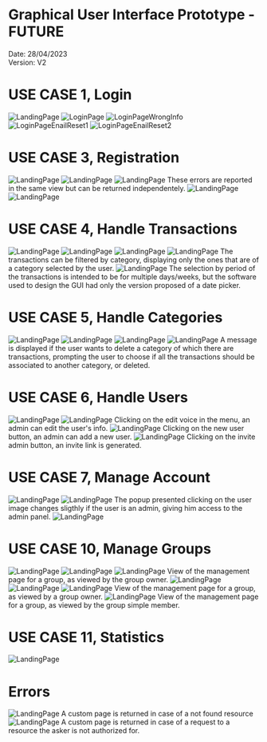 # Graphical User Interface Prototype  - FUTURE

Date: 28/04/2023  
Version: V2  

# USE CASE 1, Login

![LandingPage](images/GUI/V2/V2InfoPage.png)
![LoginPage](images/GUI/V2/V2Login.png)
![LoginPageWrongInfo](images/GUI/V2/V2LoginWrongInfo.png)
![LoginPageEnailReset1](images/GUI/V2/V2LoginResetPasswordEmail.png)
![LoginPageEnailReset2](images/GUI/V2/V2LoginResetPasswordFinal.png)

# USE CASE 3, Registration

![LandingPage](images/GUI/V2/V2Register.png)
![LandingPage](images/GUI/V2/V2Register_EmailNotValid.png)
![LandingPage](images/GUI/V2/V2Register_UserEmailNotValid.png)
These errors are reported in the same view but can be returned independentely.
![LandingPage](images/GUI/V2/V2Register_PasswordNotValid.png)
![LandingPage](images/GUI/V2/V2Register_LinkExpired.png)

# USE CASE 4, Handle Transactions

![LandingPage](images/GUI/V2/V2Transactions.png)
![LandingPage](images/GUI/V2/V2TransactionsAdd.png)
![LandingPage](images/GUI/V2/V2TransactionsEdit.png)
![LandingPage](images/GUI/V2/V2TransactionsFilterCategory.png)
The transactions can be filtered by category, displaying only the ones that are of a category selected by the user.
![LandingPage](images/GUI/V2/V2TransactionsFilterPeriod.png)
The selection by period of the transactions is intended to be for multiple days/weeks, but the software used to design the GUI had only the version 
proposed of a date picker.

# USE CASE 5, Handle Categories

![LandingPage](images/GUI/V2/V2Categories.png)
![LandingPage](images/GUI/V2/V2AddCategory.png)
![LandingPage](images/GUI/V2/V2EditCategory.png)
![LandingPage](images/GUI/V2/V2EditCategory_DeleteClicked.png)
A message is displayed if the user wants to delete a category of which there are transactions, prompting the user to choose if all the 
transactions should be associated to another category, or deleted.

# USE CASE 6, Handle Users

![LandingPage](images/GUI/V2/V2AllUsersInfo.png)
![LandingPage](images/GUI/V2/V2AdminEditUser.png)
Clicking on the edit voice in the menu, an admin can edit the user's info.
![LandingPage](images/GUI/V2/V2AdminAddNewUser.png)
Clicking on the new user button, an admin can add a new user.
![LandingPage](images/GUI/V2/V2Register_InviteAdminLink.png)
Clicking on the invite admin button, an invite link is generated.

# USE CASE 7, Manage Account

![LandingPage](images/GUI/V2/V2UserInfo.png)
![LandingPage](images/GUI/V2/V2UserInfoAdmin.png)
The popup presented clicking on the user image changes sligthly if the user is an admin, giving him access to the admin panel.
![LandingPage](images/GUI/V2/V2UserInfoExtended.png)

# USE CASE 10, Manage Groups

![LandingPage](images/GUI/V2/V2Groups.png)
![LandingPage](images/GUI/V2/V2CreateNewGroup.png)
![LandingPage](images/GUI/V2/V2ManageGroupOwner.png)
View of the management page for a group, as viewed by the group owner.
![LandingPage](images/GUI/V2/V2ManageGroupOwner_UserNotFound.png)
![LandingPage](images/GUI/V2/V2ManageGroupLeaveOwnership.png)
![LandingPage](images/GUI/V2/V2ManageGroupAdmin.png)
View of the management page for a group, as viewed by a group owner.
![LandingPage](images/GUI/V2/V2ManageGroupUser.png)
View of the management page for a group, as viewed by the group simple member.

# USE CASE 11, Statistics

![LandingPage](images/GUI/V2/V2Statistics.png)

# Errors

![LandingPage](images/GUI/V2/V2NotFound.png)
A custom page is returned in case of a not found resource
![LandingPage](images/GUI/V2/V2NotAuthorized.png)
A custom page is returned in case of a request to a resource the asker is not authorized for.
